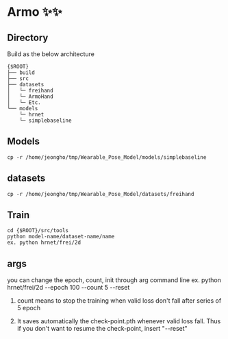 # Armo ✨✨
## Directory</br>
Build as the below architecture 
```
{$ROOT}
├── build
├── src
├── datasets
│   └─ freihand
│   └─ ArmoHand
│   └─ Etc.
└── models
    └─ hrnet
    └─ simplebaseline

```

## Models
```
cp -r /home/jeongho/tmp/Wearable_Pose_Model/models/simplebaseline
```

## datasets
```
cp -r /home/jeongho/tmp/Wearable_Pose_Model/datasets/freihand
```

## Train
```
cd {$ROOT}/src/tools
python model-name/dataset-name/name
ex. python hrnet/frei/2d
```

## args
you can change the epoch, count, init through arg command line
ex. python hrnet/frei/2d --epoch 100 --count 5 --reset

1. count means to stop the training when valid loss don't fall after series of 5 epoch

2. It saves automatically the check-point.pth whenever valid loss fall.
Thus if you don't want to resume the check-point, insert "--reset"
